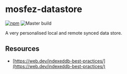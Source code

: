 # mosfez-datastore

[![npm](https://img.shields.io/npm/v/mosfez-datastore.svg)](https://www.npmjs.com/package/mosfez-datastore) ![Master build](https://github.com/dxinteractive/mosfez-datastore/workflows/CI/badge.svg?branch=main)

A very personalised local and remote synced data store.

## Resources

- [https://web.dev/indexeddb-best-practices/](https://web.dev/indexeddb-best-practices/)
